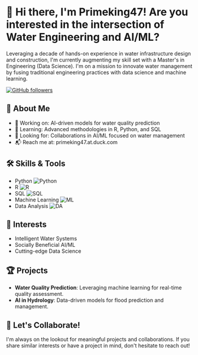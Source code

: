 # 👋 Hi there, I'm Primeking47! Are you interested in the intersection of Water Engineering and AI/ML?

Leveraging a decade of hands-on experience in water infrastructure design and construction, I'm currently augmenting my skill set with a Master's in Engineering (Data Science). I'm on a mission to innovate water management by fusing traditional engineering practices with data science and machine learning.

[![GitHub followers](https://img.shields.io/github/followers/primeking47?label=Follow&style=social)](https://github.com/primeking47)

## 👀 About Me

- 🔭 Working on: AI-driven models for water quality prediction
- 🌱 Learning: Advanced methodologies in R, Python, and SQL
- 🤝 Looking for: Collaborations in AI/ML focused on water management
- 📬 Reach me at: primeking47.at.duck.com

## 🛠 Skills & Tools

* Python ![Python](https://img.shields.io/badge/-Python-black?style=flat&logo=python)
* R ![R](https://img.shields.io/badge/-R-black?style=flat&logo=r)
* SQL ![SQL](https://img.shields.io/badge/-SQL-black?style=flat&logo=sql)
* Machine Learning ![ML](https://img.shields.io/badge/-ML-black?style=flat&logo=machinelearning)
* Data Analysis ![DA](https://img.shields.io/badge/-DA-black?style=flat&logo=dataanalysis)

## 🎯 Interests

* Intelligent Water Systems
* Socially Beneficial AI/ML
* Cutting-edge Data Science

## 🏆 Projects

* **Water Quality Prediction**: Leveraging machine learning for real-time quality assessment.
* **AI in Hydrology**: Data-driven models for flood prediction and management.

## 📣 Let's Collaborate!

I'm always on the lookout for meaningful projects and collaborations. If you share similar interests or have a project in mind, don't hesitate to reach out!


<!---
primeking47/primeking47 is a ✨ special ✨ repository because its `README.md` (this file) appears on your GitHub profile.
You can click the Preview link to take a look at your changes.
--->
